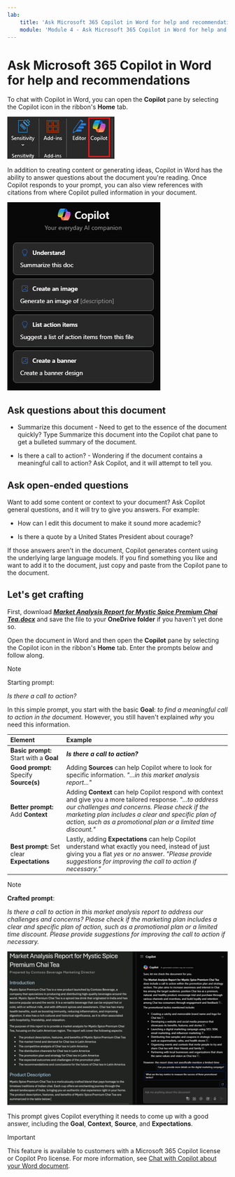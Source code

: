 ```yaml
---
lab:
    title: 'Ask Microsoft 365 Copilot in Word for help and recommendations'
    module: 'Module 4 - Ask Microsoft 365 Copilot in Word for help and recommendations'
---
```


# Ask Microsoft 365 Copilot in Word for help and recommendations

To chat with Copilot in Word, you can open the **Copilot** pane by selecting the Copilot icon in the ribbon's **Home** tab.

![Screenshot of the Copilot icon in the Word ribbon.](../media/ask_copilot-ribbon-word.png)

In addition to creating content or generating ideas, Copilot in Word has the ability to answer questions about the document you're reading. Once Copilot responds to your prompt, you can also view references with citations from where Copilot pulled information in your document.

![Screenshot of the Copilot panel in Word upon first opening.](../media/ask_copilot-pane-word.png)

## Ask questions about this document

- Summarize this document - Need to get to the essence of the document quickly? Type Summarize this document into the Copilot chat pane to get a bulleted summary of the document.

- Is there a call to action? - Wondering if the document contains a meaningful call to action? Ask Copilot, and it will attempt to tell you.

## Ask open-ended questions

Want to add some content or context to your document? Ask Copilot general questions, and it will try to give you answers. For example:

- How can I edit this document to make it sound more academic?

- Is there a quote by a United States President about courage?

If those answers aren't in the document, Copilot generates content using the underlying large language models. If you find something you like and want to add it to the document, just copy and paste from the Copilot pane to the document.

## Let's get crafting

First, download **_[Market Analysis Report for Mystic Spice Premium Chai Tea.docx](https://go.microsoft.com/fwlink/?linkid=2268826)_** and save the file to your **OneDrive folder** if you haven't yet done so.

Open the document in Word and then open the **Copilot** pane by selecting the Copilot icon in the ribbon's **Home** tab. Enter the prompts below and follow along.

> [!NOTE]
> Starting prompt:
>
> _Is there a call to action?_

In this simple prompt, you start with the basic **Goal**: _to find a meaningful call to action in the document._ However, you still haven't explained _why_ you need this information.

| Element | Example |
| :------ | :------- |
| **Basic prompt:** Start with a **Goal** | **_Is there a call to action?_** |
| **Good prompt:** Specify **Source(s)** | Adding **Sources** can help Copilot where to look for specific information. _"...in this market analysis report..."_ |
| **Better prompt:** Add **Context** | Adding **Context** can help Copilot respond with context and give you a more tailored response. _"...to address our challenges and concerns. Please check if the marketing plan includes a clear and specific plan of action, such as a promotional plan or a limited time discount."_ |
| **Best prompt:** Set clear **Expectations** | Lastly, adding **Expectations** can help Copilot understand what exactly you need, instead of just giving you a flat _yes_ or _no_ answer. _"Please provide suggestions for improving the call to action if necessary."_ |

> [!NOTE]
> **Crafted prompt**:
>
> _Is there a call to action in this market analysis report to address our challenges and concerns? Please check if the marketing plan includes a clear and specific plan of action, such as a promotional plan or a limited time discount. Please provide suggestions for improving the call to action if necessary._

![Screenshot the crafted prompt results against the sample document using Copilot in Word.](../media/ask_copilot-prompt-results-word.png)

This prompt gives Copilot everything it needs to come up with a good answer, including the **Goal**, **Context**, **Source**, and **Expectations**.

> [!IMPORTANT]
> This feature is available to customers with a Microsoft 365 Copilot license or Copilot Pro license. For more information, see [Chat with Copilot about your Word document](https://support.microsoft.com/office/chat-with-copilot-about-your-word-document-4482c688-a495-4571-bfcd-4a9fc6608090).
